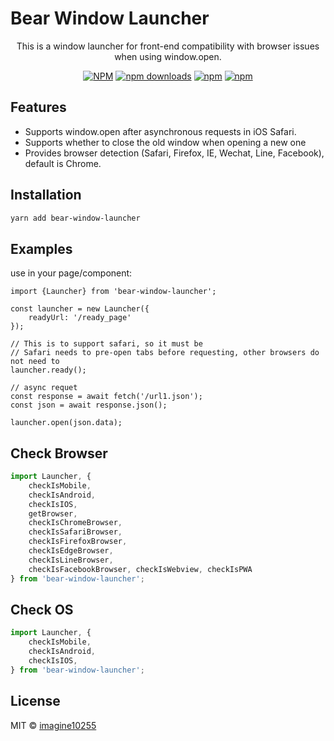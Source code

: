 # Bear Window Launcher

<p align="center">
    This is a window launcher for front-end compatibility with browser issues when using window.open.
</p>

<div align="center">

[![NPM](https://img.shields.io/npm/v/bear-window-launcher.svg?style=for-the-badge)](https://www.npmjs.com/package/bear-window-launcher)
[![npm downloads](https://img.shields.io/npm/dm/bear-window-launcher.svg?style=for-the-badge)](https://www.npmjs.com/package/bear-window-launcher)
[![npm](https://img.shields.io/npm/dt/bear-window-launcher.svg?style=for-the-badge)](https://www.npmjs.com/package/bear-window-launcher)
[![npm](https://img.shields.io/npm/l/bear-window-launcher?style=for-the-badge)](https://github.com/imagine10255/bear-window-launcher/blob/main/LICENSE)

</div>


## Features

- Supports window.open after asynchronous requests in iOS Safari.
- Supports whether to close the old window when opening a new one
- Provides browser detection (Safari, Firefox, IE, Wechat, Line, Facebook), default is Chrome.

## Installation

```bash
yarn add bear-window-launcher
```

## Examples

use in your page/component:
```tsx
import {Launcher} from 'bear-window-launcher';

const launcher = new Launcher({
    readyUrl: '/ready_page'
});

// This is to support safari, so it must be
// Safari needs to pre-open tabs before requesting, other browsers do not need to
launcher.ready();

// async requet
const response = await fetch('/url1.json');
const json = await response.json();

launcher.open(json.data);
```

## Check Browser

```ts
import Launcher, {
    checkIsMobile,
    checkIsAndroid,
    checkIsIOS,
    getBrowser,
    checkIsChromeBrowser,
    checkIsSafariBrowser,
    checkIsFirefoxBrowser,
    checkIsEdgeBrowser,
    checkIsLineBrowser,
    checkIsFacebookBrowser, checkIsWebview, checkIsPWA
} from 'bear-window-launcher';
```

## Check OS

```ts
import Launcher, {
    checkIsMobile,
    checkIsAndroid,
    checkIsIOS,
} from 'bear-window-launcher';
```

## License

MIT © [imagine10255](https://github.com/imagine10255)

